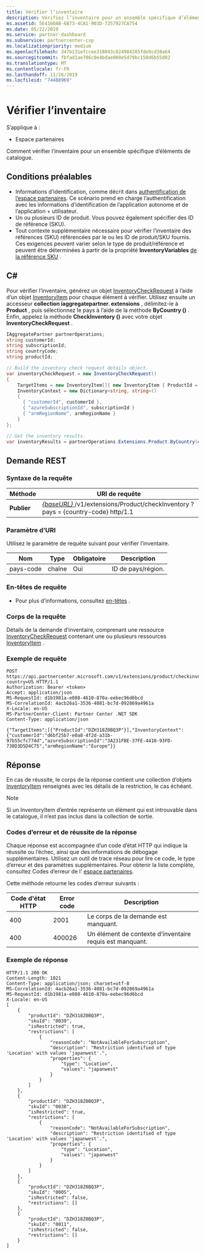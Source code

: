 ```yaml
---
title: Vérifier l’inventaire
description: Vérifiez l’inventaire pour un ensemble spécifique d’éléments de catalogue.
ms.assetid: 5E4160AB-6B73-4CA1-903D-7257927CA754
ms.date: 05/22/2019
ms.service: partner-dashboard
ms.subservice: partnercenter-csp
ms.localizationpriority: medium
ms.openlocfilehash: 347b131efccee318043c824984285fde9cd38a64
ms.sourcegitcommit: fbfad1ae706c8e4bdae080e5d79bc158d6b55d02
ms.translationtype: MT
ms.contentlocale: fr-FR
ms.lasthandoff: 11/26/2019
ms.locfileid: "74488969"
---
```

# <a name="check-inventory"></a>Vérifier l’inventaire

S’applique à :

- Espace partenaires

Comment vérifier l’inventaire pour un ensemble spécifique d’éléments de catalogue.

## <a name="prerequisites"></a>Conditions préalables

- Informations d’identification, comme décrit dans [authentification de l’espace partenaires](partner-center-authentication.md). Ce scénario prend en charge l’authentification avec les informations d’identification de l’application autonome et de l’application + utilisateur.
- Un ou plusieurs ID de produit. Vous pouvez également spécifier des ID de référence (SKU).
- Tout contexte supplémentaire nécessaire pour vérifier l’inventaire des références (SKU) référencées par le ou les ID de produit/SKU fournis. Ces exigences peuvent varier selon le type de produit/référence et peuvent être déterminées à partir de la propriété **InventoryVariables** [de la référence SKU](product-resources.md#sku) . 

## <a name="c"></a>C#


Pour vérifier l’inventaire, générez un objet [InventoryCheckRequest](product-resources.md#inventorycheckrequest) à l’aide d’un objet [InventoryItem](product-resources.md#inventoryitem) pour chaque élément à vérifier. Utilisez ensuite un accesseur **collection iaggregatepartner. extensions** , délimitez-le à **Product** , puis sélectionnez le pays à l’aide de la méthode **ByCountry ()** . Enfin, appelez la méthode **CheckInventory ()** avec votre objet **InventoryCheckRequest** .

``` csharp
IAggregatePartner partnerOperations;
string customerId;
string subscriptionId;
string countryCode;
string productId;

// Build the inventory check request details object.
var inventoryCheckRequest = new InventoryCheckRequest()
{
    TargetItems = new InventoryItem[]{ new InventoryItem { ProductId = productId } },
    InventoryContext = new Dictionary<string, string>()
    {
      { "customerId", customerId },
      { "azureSubscriptionId", subscriptionId }
      { "armRegionName", armRegionName }
    }
};

// Get the inventory results.
var inventoryResults = partnerOperations.Extensions.Product.ByCountry(countryCode).CheckInventory(inventoryCheckRequest);
```

## <a name="rest-request"></a>Demande REST

### <a name="request-syntax"></a>Syntaxe de la requête

| Méthode   | URI de requête                                                                                                                              |
|----------|------------------------------------------------------------------------------------------------------------------------------------------|
| **Publier** | [ *{baseURL}* ](partner-center-rest-urls.md)/v1/extensions/Product/checkInventory ? pays = {country-code} http/1.1                        |

### <a name="uri-parameter"></a>Paramètre d’URI

Utilisez le paramètre de requête suivant pour vérifier l’inventaire.

| Nom                   | Type     | Obligatoire | Description                                                     |
|------------------------|----------|----------|-----------------------------------------------------------------|
| pays-code           | chaîne   | Oui      | ID de pays/région.                                            |

### <a name="request-headers"></a>En-têtes de requête

- Pour plus d’informations, consultez [en-têtes](headers.md) .

### <a name="request-body"></a>Corps de la requête

Détails de la demande d’inventaire, comprenant une ressource [InventoryCheckRequest](product-resources.md#inventorycheckrequest) contenant une ou plusieurs ressources [InventoryItem](product-resources.md#inventoryitem) . 

### <a name="request-example"></a>Exemple de requête

```http
POST https://api.partnercenter.microsoft.com/v1/extensions/product/checkinventory?country=US HTTP/1.1
Authorization: Bearer <token>
Accept: application/json
MS-RequestId: d1b1981a-e088-4610-870a-eebec96d6bcd
MS-CorrelationId: 4acb26a1-3536-4081-bc7d-092869a4961a
X-Locale: en-US
MS-PartnerCenter-Client: Partner Center .NET SDK
Content-Type: application/json

{"TargetItems":[{"ProductId":"DZH318Z0BQ3P"}],"InventoryContext":{"customerId":"d6bf25b7-e0a8-4f2d-a31b-97b55cfc774d","azureSubscriptionId":"3A231FBE-37FE-4410-93FD-730D3D5D4C75","armRegionName":"Europe"}}
```

## <a name="response"></a>Réponse

En cas de réussite, le corps de la réponse contient une collection d’objets [InventoryItem](product-resources.md#inventoryitem) renseignés avec les détails de la restriction, le cas échéant.

>[!NOTE]
>Si un InventoryItem d’entrée représente un élément qui est introuvable dans le catalogue, il n’est pas inclus dans la collection de sortie.

### <a name="response-success-and-error-codes"></a>Codes d’erreur et de réussite de la réponse

Chaque réponse est accompagnée d’un code d’état HTTP qui indique la réussite ou l’échec, ainsi que des informations de débogage supplémentaires. Utilisez un outil de trace réseau pour lire ce code, le type d’erreur et des paramètres supplémentaires. Pour obtenir la liste complète, consultez Codes d’erreur de l' [espace partenaires](error-codes.md).

Cette méthode retourne les codes d’erreur suivants :

| Code d'état HTTP     | Error code   | Description                                                                                               |
|----------------------|--------------|-----------------------------------------------------------------------------------------------------------|
| 400                  | 2001         | Le corps de la demande est manquant.                                                                              |
| 400                  | 400026       | Un élément de contexte d’inventaire requis est manquant.                                                             |

### <a name="response-example"></a>Exemple de réponse

```http
HTTP/1.1 200 OK
Content-Length: 1021
Content-Type: application/json; charset=utf-8
MS-CorrelationId: 4acb26a1-3536-4081-bc7d-092869a4961a
MS-RequestId: d1b1981a-e088-4610-870a-eebec96d6bcd
X-Locale: en-US
[
    {
        "productId": "DZH318Z0BQ3P",
        "skuId": "0039",
        "isRestricted": true,
        "restrictions": [
            {
                "reasonCode": "NotAvailableForSubscription",
                "description": "Restriction identified of type 'Location' with values 'japanwest'.",
                "properties": {
                    "type": "Location",
                    "values": "japanwest"
                }
            }
        ]
    },
    {
        "productId": "DZH318Z0BQ3P",
        "skuId": "0038",
        "isRestricted": true,
        "restrictions": [
            {
                "reasonCode": "NotAvailableForSubscription",
                "description": "Restriction identified of type 'Location' with values 'japanwest'.",
                "properties": {
                    "type": "Location",
                    "values": "japanwest"
                }
            }
        ]
    },
    {
        "productId": "DZH318Z0BQ3P",
        "skuId": "000S",
        "isRestricted": false,
        "restrictions": []
    },
    {
        "productId": "DZH318Z0BQ3P",
        "skuId": "0011",
        "isRestricted": false,
        "restrictions": []
    }
]
```